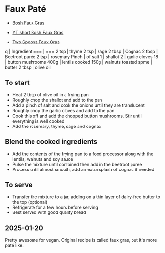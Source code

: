 # Faux Paté

- [Bosh Faux Gras](https://www.bosh.tv/recipes/faux-gras)

- [YT short Bosh Faux Gras](https://www.instagram.com/p/BlYWC8CHzSj/)

- [Two Spoons Faux Gras](https://www.twospoons.ca/faux-gras/)

q | Ingredient
=== | ===
2 tsp | thyme
2 tsp | sage
2 tbsp | Cognac
2 tbsp | Beetroot purée
2 tsp | rosemary
Pinch | of salt
1 | shallot
2 | garlic cloves
18 | button mushrooms
400g | lentils cooked
150g | walnuts toasted
spme | butter
2 tbsp | olive oil

## To start
- Heat 2 tbsp of olive oil in a frying pan
- Roughly chop the shallot and add to the pan
- Add a pinch of salt and cook the onions until they are translucent
- Roughly chop the garlic cloves and add to the pan
- Cook this off and add the chopped button mushrooms. Stir until everything is well cooked
- Add the rosemary, thyme, sage and cognac

## Blend the cooked ingredients
- Add the contents of the frying pan to a food processor along with the lentils, walnuts and soy sauce
- Pulse the mixture until combined then add in the beetroot puree
- Process until almost smooth, add an extra splash of cognac if needed

## To serve
- Transfer the mixture to a jar, adding on a thin layer of dairy-free butter to the top (optional)
- Refrigerate for a few hours before serving
- Best served with good quality bread

## 2025-01-20
Pretty awesome for vegan. Original recipe is called faux gras, but it's more paté like.
